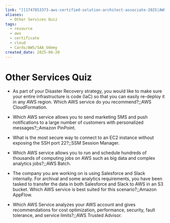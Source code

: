```yaml
---
link: "[[1747853373-aws-certified-solution-architect-associate-2025|AWS Certified Solution Architect Associate 2025]]"
aliases:
  - Other Services Quiz
tags:
  - resource
  - aws
  - certificate
  - cloud
  - Cards/AWS/SAA_Udemy
created_date: 2025-08-20
---
```

# Other Services Quiz
- As part of your Disaster Recovery strategy, you would like to make sure your entire infrastructure is code (IaC) so that you can easily re-deploy it in any AWS region. Which AWS service do you recommend?;;AWS CloudFormation.
<!--SR:!2025-09-08,14,290-->
- Which AWS service allows you to send marketing SMS and push notifications to a large number of customers with personalized messages?;;Amazon PinPoint.
<!--SR:!2025-10-11,37,290-->
- What is the most secure way to connect to an EC2 instance without exposing the SSH port 22?;;SSM Session Manager.
<!--SR:!2025-10-04,31,270-->
- Which AWS service allows you to run and schedule hundreds of thousands of computing jobs on AWS such as big data and complex analytics jobs?;;AWS Batch.
<!--SR:!2025-09-05,11,270-->
- The company you are working on is using Salesforce and Slack internally. For archival and some analytics requirements, you have been tasked to transfer the data in both Salesforce and Slack to AWS in an S3 bucket. Which AWS service is best suited for this scenario?;;Amazon AppFlow.
<!--SR:!2025-09-05,11,270-->
- Which AWS Service analyzes your AWS account and gives recommendations for cost optimization, performance, security, fault tolerance, and service limits?;;AWS Trusted Advisor.
<!--SR:!2025-09-05,11,270-->
